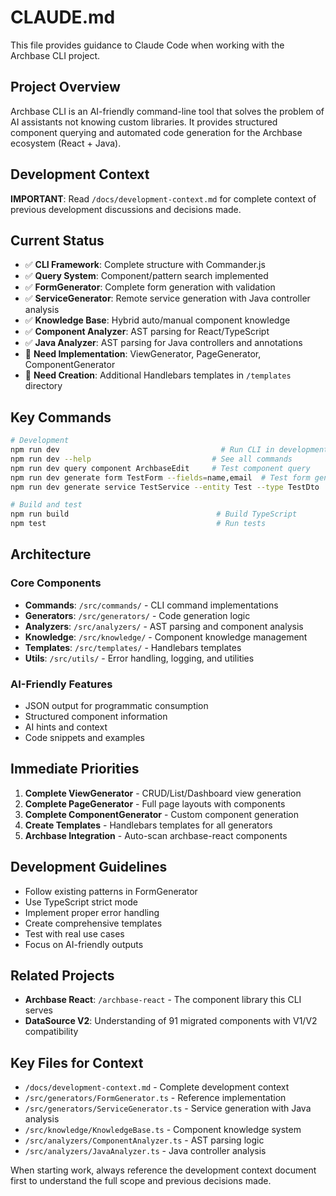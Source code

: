 # CLAUDE.md

This file provides guidance to Claude Code when working with the Archbase CLI project.

## Project Overview

Archbase CLI is an AI-friendly command-line tool that solves the problem of AI assistants not knowing custom libraries. It provides structured component querying and automated code generation for the Archbase ecosystem (React + Java).

## Development Context

**IMPORTANT**: Read `/docs/development-context.md` for complete context of previous development discussions and decisions made.

## Current Status

- ✅ **CLI Framework**: Complete structure with Commander.js
- ✅ **Query System**: Component/pattern search implemented
- ✅ **FormGenerator**: Complete form generation with validation
- ✅ **ServiceGenerator**: Remote service generation with Java controller analysis
- ✅ **Knowledge Base**: Hybrid auto/manual component knowledge
- ✅ **Component Analyzer**: AST parsing for React/TypeScript
- ✅ **Java Analyzer**: AST parsing for Java controllers and annotations
- 🚧 **Need Implementation**: ViewGenerator, PageGenerator, ComponentGenerator
- 🚧 **Need Creation**: Additional Handlebars templates in `/templates` directory

## Key Commands

```bash
# Development
npm run dev                                    # Run CLI in development
npm run dev --help                           # See all commands
npm run dev query component ArchbaseEdit     # Test component query
npm run dev generate form TestForm --fields=name,email  # Test form generation
npm run dev generate service TestService --entity Test --type TestDto  # Test service generation

# Build and test
npm run build                                 # Build TypeScript
npm test                                      # Run tests
```

## Architecture

### Core Components
- **Commands**: `/src/commands/` - CLI command implementations
- **Generators**: `/src/generators/` - Code generation logic
- **Analyzers**: `/src/analyzers/` - AST parsing and component analysis
- **Knowledge**: `/src/knowledge/` - Component knowledge management
- **Templates**: `/src/templates/` - Handlebars templates
- **Utils**: `/src/utils/` - Error handling, logging, and utilities

### AI-Friendly Features
- JSON output for programmatic consumption
- Structured component information
- AI hints and context
- Code snippets and examples

## Immediate Priorities

1. **Complete ViewGenerator** - CRUD/List/Dashboard view generation
2. **Complete PageGenerator** - Full page layouts with components
3. **Complete ComponentGenerator** - Custom component generation
4. **Create Templates** - Handlebars templates for all generators
5. **Archbase Integration** - Auto-scan archbase-react components

## Development Guidelines

- Follow existing patterns in FormGenerator
- Use TypeScript strict mode
- Implement proper error handling
- Create comprehensive templates
- Test with real use cases
- Focus on AI-friendly outputs

## Related Projects

- **Archbase React**: `/archbase-react` - The component library this CLI serves
- **DataSource V2**: Understanding of 91 migrated components with V1/V2 compatibility

## Key Files for Context

- `/docs/development-context.md` - Complete development context
- `/src/generators/FormGenerator.ts` - Reference implementation
- `/src/generators/ServiceGenerator.ts` - Service generation with Java analysis
- `/src/knowledge/KnowledgeBase.ts` - Component knowledge system
- `/src/analyzers/ComponentAnalyzer.ts` - AST parsing logic
- `/src/analyzers/JavaAnalyzer.ts` - Java controller analysis

When starting work, always reference the development context document first to understand the full scope and previous decisions made.